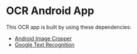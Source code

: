 
# OCR Android App


This OCR app is built by using these dependencies:
 - [Android Image Cropper](https://github.com/ArthurHub/Android-Image-Cropper)
 - [Google Text Recognition](https://developers.google.com/ml-kit/vision/text-recognition)
